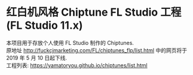 # 红白机风格 Chiptune FL Studio 工程 (FL Studio 11.x)  
本项目用于存放个人使用 FL Studio 制作的 Chiptunes.  
原地址 http://fuckcjmarketing.com/FL/chiptunes_flp/list.html 中的网页将于 2019 年 5 月 10 日起下线.  
工程列表: https://yamatoryou.github.io/chiptunes/list.html  
